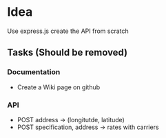 # Idea

Use express.js create the API from scratch

## Tasks (Should be removed)

### Documentation

+ Create a Wiki page on github

### API

+ POST address -> (longitutde, latitude)
+ POST specification, address -> rates with carriers
